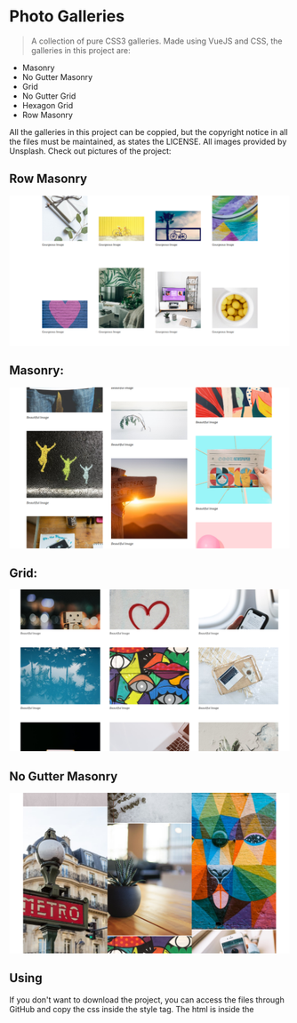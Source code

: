 # Photo Galleries

> A collection of pure CSS3 galleries. Made using VueJS and CSS, the galleries in this project are:

- Masonry
- No Gutter Masonry
- Grid
- No Gutter Grid
- Hexagon Grid
- Row Masonry

All the galleries in this project can be coppied, but the copyright notice in all the files must be maintained, as states the LICENSE. All images provided by Unsplash. Check out pictures of the project:

## Row Masonry

![](./src/assets/images/row-masonry.png)

## Masonry:

![](./src/assets/images/masonry.png)

## Grid:

![](./src/assets/images/grid.png)

## No Gutter Masonry

![](./src/assets/images/masonry-no-gutter.png)

## Using

If you don't want to download the project, you can access the files through GitHub and copy the css inside the style tag. The html is inside the <template> tag. Just remove the v-for and the :key attributes from the inner tag of the gallery wrapper and copy that tag many times. Like so:

```html
<div class="grid-wrapper">
  <div class="grid">
    <div class="block">
      <div class="image-mask">
        <img
          src="https://images.unsplash.com/photo-1469854523086-cc02fe5d8800?ixlib=rb-1.2.1&ixid=eyJhcHBfaWQiOjEyMDd9&auto=format&fit=crop&w=708&q=80"
          alt=""
        />
      </div>
      <p class="description">Beautiful Image</p>
    </div>
    <div class="block">
      <div class="image-mask">
        <img
          src="https://images.unsplash.com/photo-1469854523086-cc02fe5d8800?ixlib=rb-1.2.1&ixid=eyJhcHBfaWQiOjEyMDd9&auto=format&fit=crop&w=708&q=80"
          alt=""
        />
      </div>
      <p class="description">Beautiful Image</p>
    </div>
    ...
  </div>
</div>
```

If you want to download the entire project. Follow the following steps. After downloading the project, you can go into a console and cd the main project folder:

```sh
cd photo-galleries
```

And, then:

```sh
npm run dev
```

## Meta

Creator: Eduardo Migueis

Distributed under the MIT LICENSE. See `LICENSE` for more informaton.

[https://github.com/edumigueis/photo-galleries](https://github.com/edumigueis)
